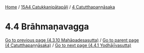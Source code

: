 
[Home](/) / [15A4 Catukkanipātapāḷi](../../15A4.md) / [4 Catutthapaṇṇāsaka](../4.md)

# 4.4 Brāhmaṇavagga


[Go to previous page (4.3.10 Mahāpadesasutta)](4.3/4.3.10.md) / [Go to parent page (4 Catutthapaṇṇāsaka)](../4.md) / [Go to next page (4.4.1 Yodhājīvasutta)](4.4/4.4.1.md)


